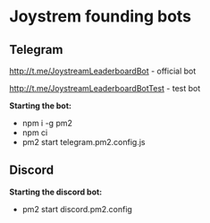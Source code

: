 # Joystrem founding bots

## Telegram

http://t.me/JoystreamLeaderboardBot - official bot

http://t.me/JoystreamLeaderboardBotTest - test bot


**Starting the bot:**
- npm i -g pm2
- npm ci
- pm2 start telegram.pm2.config.js

## Discord

**Starting the discord bot:**
- pm2 start discord.pm2.config